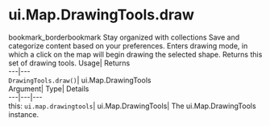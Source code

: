  
#  ui.Map.DrawingTools.draw 
bookmark_borderbookmark Stay organized with collections  Save and categorize content based on your preferences. 
Enters drawing mode, in which a click on the map will begin drawing the selected shape. 
Returns this set of drawing tools.
Usage| Returns  
---|---  
`DrawingTools.draw()`| ui.Map.DrawingTools  
Argument| Type| Details  
---|---|---  
this: `ui.map.drawingtools`| ui.Map.DrawingTools| The ui.Map.DrawingTools instance.  

